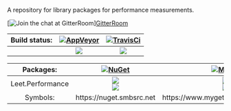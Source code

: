 A repository for library packages for performance measurements.

[![Join the chat at [GitterRoom]][GitterShield]][GitterRoom]

|Build status: |[![AppVeyor][AppVeyorLogo]][AppVeyor] |[![TravisCi][TravisCiLogo]][TravisCi] |
|:--:|:--:|:--:|
| |[![][AppVeyorShield]][AppVeyorProject] |[![][TravisCiShield]][TravisCiProject] |

|Packages: |[![NuGet][NuGetLogo]][NuGet] |[![MyGet][MyGetLogo]][MyGet] |
|:--:|:--:|:--:|
|Leet.Performance |[![][NuGetLeetPerformanceShield]][NuGetLeetPerformancePackage]</br>[![][NuGetLeetTestsPerformanceShield]][NuGetLeetTestsPerformancePackage] |[![][MyGetLeetPerformanceShield]][MyGetLeetPerformancePackage]</br>[![][MyGetLeetTestsPerformanceShield]][MyGetLeetTestsPerformancePackage]|
|Symbols: |https://<i></i>nuget.smbsrc.net |https://www<i></i>.myget.org/F/leet/symbols/ |

[GitterShield]: https://img.shields.io/gitter/room/Leet/Performance.svg
[GitterRoom]: https://gitter.im/Leet/Performance

[AppVeyor]: https://ci.appveyor.com
[AppVeyorLogo]: https://s3.amazonaws.com/entp-tender-production/assets/31027eff5fb7f725081560b12ebc82dd21b9146e/appveyor-kb-logo.png
[AppVeyorShield]: https://img.shields.io/appveyor/ci/Leet/Performance/master.svg
[AppVeyorProject]: https://ci.appveyor.com/project/Leet/Performance/branch/master

[TravisCi]: https://travis-ci.org
[TravisCiLogo]: https://images1-focus-opensocial.googleusercontent.com/gadgets/proxy?url=https%3A%2F%2Fcdn.travis-ci.com%2Fimages%2Flogos%2FTravisCI-Full-Color-45e242791b7752b745a7ae53f265acd4.png&container=focus&resize_h=38&refresh=31536000
[TravisCiShield]: https://img.shields.io/travis/Leet/Performance/master.svg
[TravisCiProject]: https://travis-ci.org/Leet/Performance

[NuGet]: https://www.nuget.org
[NuGetLogo]: https://images1-focus-opensocial.googleusercontent.com/gadgets/proxy?url=https%3A%2F%2Fraw.githubusercontent.com%2FNuGet%2FHome%2Fmaster%2Fresources%2Fnuget.png&container=focus&resize_h=28&refresh=31536000
[NuGetLeetPerformanceShield]: https://img.shields.io/nuget/vpre/Leet.Performance.svg?label=Library
[NuGetLeetPerformancePackage]: https://www.nuget.org/packages/Leet.Performance/
[NuGetLeetTestsPerformanceShield]: https://img.shields.io/nuget/vpre/Leet.Tests.Performance.svg?label=Specification
[NuGetLeetTestsPerformancePackage]: https://www.nuget.org/packages/Leet.Tests.Performance

[MyGet]: https://www.myget.org
[MyGetLogo]: https://mygetwww-2e16.kxcdn.com/Content/images/myget/myget_125x25.png
[MyGetLeetPerformanceShield]: https://img.shields.io/myget/leet/vpre/Leet.Performance.svg?label=Library
[MyGetLeetPerformancePackage]: https://www.myget.org/feed/leet/package/nuget/Leet.Performance
[MyGetLeetTestsPerformanceShield]: https://img.shields.io/myget/leet/vpre/Leet.Tests.Performance.svg?label=Specification
[MyGetLeetTestsPerformancePackage]: https://www.myget.org/feed/leet/package/nuget/Leet.Tests.Performance
